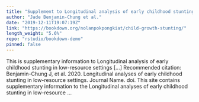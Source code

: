```yaml
---
title: "Supplement to Longitudinal analysis of early childhood stunting in low-resource settings"
author: "Jade Benjamin-Chung et al."
date: "2019-12-11T19:07:19Z"
link: "https://bookdown.org/nolanpokpongkiat/child-growth-stunting/"
length_weight: "5.6%"
repo: "rstudio/bookdown-demo"
pinned: false
---
```


This is supplementary information to Longitudinal analysis of early childhood stunting in low-resource settings [...] Recommended citation: Benjamin-Chung J, et al. 2020. Longitudinal analyses of early childhood stunting in low-resource settings. Journal Name. doi. This site contains supplementary information to the Longitudinal analyses of early childhood stunting in low-resource ...
